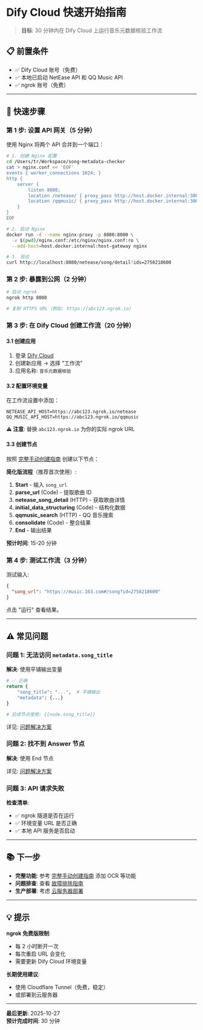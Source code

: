# Dify Cloud 快速开始指南

> **目标**: 30 分钟内在 Dify Cloud 上运行音乐元数据核验工作流

## 📋 前置条件

- ✅ Dify Cloud 账号（免费）
- ✅ 本地已启动 NetEase API 和 QQ Music API
- ✅ ngrok 账号（免费）

---

## 🚀 快速步骤

### 第 1 步: 设置 API 网关（5 分钟）

使用 Nginx 将两个 API 合并到一个端口：

```bash
# 1. 创建 Nginx 配置
cd /Users/tr/Workspace/song-metadata-checker
cat > nginx.conf << 'EOF'
events { worker_connections 1024; }
http {
    server {
        listen 8080;
        location /netease/ { proxy_pass http://host.docker.internal:3000/; }
        location /qqmusic/ { proxy_pass http://host.docker.internal:3001/; }
    }
}
EOF

# 2. 启动 Nginx
docker run -d --name nginx-proxy -p 8080:8080 \
  -v $(pwd)/nginx.conf:/etc/nginx/nginx.conf:ro \
  --add-host=host.docker.internal:host-gateway nginx

# 3. 测试
curl http://localhost:8080/netease/song/detail?ids=2758218600
```

### 第 2 步: 暴露到公网（2 分钟）

```bash
# 启动 ngrok
ngrok http 8080

# 复制 HTTPS URL（例如: https://abc123.ngrok.io）
```

### 第 3 步: 在 Dify Cloud 创建工作流（20 分钟）

#### 3.1 创建应用

1. 登录 [Dify Cloud](https://cloud.dify.ai/)
2. 创建新应用 → 选择 "工作流"
3. 应用名称: `音乐元数据核验`

#### 3.2 配置环境变量

在工作流设置中添加：

```
NETEASE_API_HOST=https://abc123.ngrok.io/netease
QQ_MUSIC_API_HOST=https://abc123.ngrok.io/qqmusic
```

**⚠️ 注意**: 替换 `abc123.ngrok.io` 为你的实际 ngrok URL

#### 3.3 创建节点

按照 [完整手动创建指南](DIFY_CLOUD_MANUAL_SETUP.md) 创建以下节点：

**简化版流程**（推荐首次使用）:

1. **Start** - 输入 `song_url`
2. **parse_url** (Code) - 提取歌曲 ID
3. **netease_song_detail** (HTTP) - 获取歌曲详情
4. **initial_data_structuring** (Code) - 结构化数据
5. **qqmusic_search** (HTTP) - QQ 音乐搜索
6. **consolidate** (Code) - 整合结果
7. **End** - 输出结果

**预计时间**: 15-20 分钟

### 第 4 步: 测试工作流（3 分钟）

测试输入:

```json
{
  "song_url": "https://music.163.com#/song?id=2758218600"
}
```

点击 "运行" 查看结果。

---

## ⚠️ 常见问题

### 问题 1: 无法访问 `metadata.song_title`

**解决**: 使用平铺输出变量

```python
# ✅ 正确
return {
    "song_title": "...",  # 平铺输出
    "metadata": {...}
}

# 后续节点使用: {{node.song_title}}
```

详见: [问题解决方案](DIFY_CLOUD_TROUBLESHOOTING.md#问题-1-无法访问-object-的嵌套属性)

### 问题 2: 找不到 Answer 节点

**解决**: 使用 End 节点

详见: [问题解决方案](DIFY_CLOUD_TROUBLESHOOTING.md#问题-2-找不到-answer-节点类型)

### 问题 3: API 请求失败

**检查清单**:

- ✅ ngrok 隧道是否在运行
- ✅ 环境变量 URL 是否正确
- ✅ 本地 API 服务是否启动

---

## 📚 下一步

- **完整功能**: 参考 [完整手动创建指南](DIFY_CLOUD_MANUAL_SETUP.md) 添加 OCR 等功能
- **问题排查**: 查看 [故障排除指南](DIFY_CLOUD_TROUBLESHOOTING.md)
- **生产部署**: 考虑 [云服务器部署](DEPLOYMENT.md)

---

## 💡 提示

**ngrok 免费版限制**:

- 每 2 小时断开一次
- 每次重启 URL 会变化
- 需要更新 Dify Cloud 环境变量

**长期使用建议**:

- 使用 Cloudflare Tunnel（免费，稳定）
- 或部署到云服务器

---

**最后更新**: 2025-10-27  
**预计完成时间**: 30 分钟
